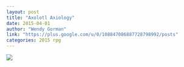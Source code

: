 ```yaml
---
layout: post
title: "Axolotl Axiology"
date: 2015-04-01
author: "Wendy Gorman"
link: "https://plus.google.com/u/0/108847086887728798992/posts"
categories: 2015 rpg
---
```

![]({{site.url}}/2015images/AxolotlAxiology.jpg)
